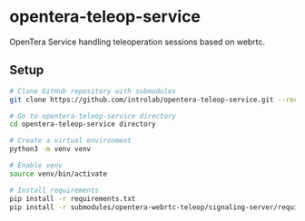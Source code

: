 # opentera-teleop-service

OpenTera Service handling teleoperation sessions based on webrtc.

## Setup

```bash
# Clone GitHub repository with submodules
git clone https://github.com/introlab/opentera-teleop-service.git --recurse-subdirectory

# Go to opentera-teleop-service directory
cd opentera-teleop-service directory

# Create a virtual environment
python3 -m venv venv

# Enable venv
source venv/bin/activate

# Install requirements
pip install -r requirements.txt
pip install -r submodules/opentera-webrtc-teleop/signaling-server/requirements.txt

```
